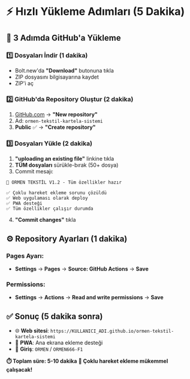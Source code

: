 # ⚡ Hızlı Yükleme Adımları (5 Dakika)

## 🎯 3 Adımda GitHub'a Yükleme

### 1️⃣ Dosyaları İndir (1 dakika)
- Bolt.new'da **"Download"** butonuna tıkla
- ZIP dosyasını bilgisayarına kaydet
- ZIP'i aç

### 2️⃣ GitHub'da Repository Oluştur (2 dakika)
1. [GitHub.com](https://github.com) → **"New repository"**
2. Ad: `ormen-tekstil-kartela-sistemi`
3. **Public** ✅ → **"Create repository"**

### 3️⃣ Dosyaları Yükle (2 dakika)
1. **"uploading an existing file"** linkine tıkla
2. **TÜM dosyaları** sürükle-bırak (50+ dosya)
3. Commit mesajı:
```
🚀 ORMEN TEKSTİL V1.2 - Tüm özellikler hazır

✅ Çoklu hareket ekleme sorunu çözüldü
✅ Web uygulaması olarak deploy
✅ PWA desteği
✅ Tüm özellikler çalışır durumda
```
4. **"Commit changes"** tıkla

## ⚙️ Repository Ayarları (1 dakika)

### Pages Ayarı:
- **Settings** → **Pages** → **Source: GitHub Actions** → **Save**

### Permissions:
- **Settings** → **Actions** → **Read and write permissions** → **Save**

## ✅ Sonuç (5 dakika sonra)

- 🌐 **Web sitesi**: `https://KULLANICI_ADI.github.io/ormen-tekstil-kartela-sistemi`
- 📱 **PWA**: Ana ekrana ekleme desteği
- 🔐 **Giriş**: `ORMEN` / `ORMEN666-F1`

**⏱️ Toplam süre: 5-10 dakika**
**🎉 Çoklu hareket ekleme mükemmel çalışacak!**